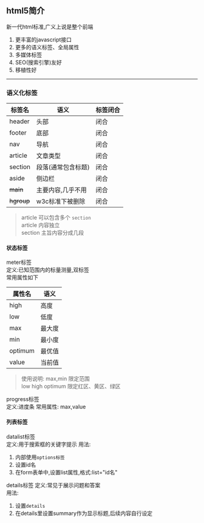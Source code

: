 ## html5简介
新一代html标准,广义上说是整个前端
1. 更丰富的javascript接口
2. 更多的语义标签、全局属性
3. 多媒体标签
4. SEO(搜索引擎)友好
5. 移植性好
---
### 语义化标签
| 标签名        | 语义         | 标签闭合 |
|------------|------------|------|
| header     | 头部         | 闭合   |
| footer     | 底部         | 闭合   |
| nav        | 导航         | 闭合   |
| article    | 文章类型       | 闭合   |
| section    | 段落(通常包含标题) | 闭合   |
| aside      | 侧边栏        | 闭合   |
| ~~main~~   | 主要内容,几乎不用  | 闭合   |
| ~~hgroup~~ | w3c标准下被删除  | 闭合   |
> article 可以包含多个 `section`  
> article 内容独立  
> section 主旨内容分成几段
#### 状态标签
meter标签  
定义:已知范围内的标量测量,双标签  
常用属性如下  

| 属性名     | 语义  |
|---------|-----|
| high    | 高度  |
| low     | 低度  |
| max     | 最大度 |
| min     | 最小度 |
| optimum | 最优值 |
| value   | 当前值 |
 > 使用说明:
 > max,min 限定范围  
 > low high optimum 限定红区、黄区、绿区  

progress标签  
定义:进度条
常用属性: max,value
#### 列表标签
datalist标签  
定义:用于搜索框的关键字提示
用法:
1. 内部使用<code>options标签</code>
2. 设置id名
3. 在form表单中,设置list属性,格式:list="id名"  

details标签
定义:常见于展示问题和答案  
用法:
1. 设置<code>details</code>
2. 在details里设置summary作为显示标题,后续内容自行设定